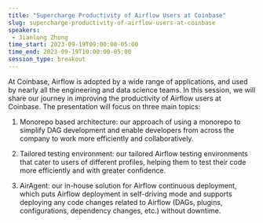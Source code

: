 ```yaml
---
title: "Supercharge Productivity of Airflow Users at Coinbase"
slug: supercharge-productivity-of-airflow-users-at-coinbase
speakers:
 - Jianlong Zhong
time_start: 2023-09-19T09:00:00-05:00
time_end: 2023-09-19T10:00:00-05:00
session_type: breakout
---
```


At Coinbase, Airflow is adopted by a wide range of applications, and used by nearly all the engineering and data science teams. In this session, we will share our journey in improving the productivity of Airflow users at Coinbase. The presentation will focus on three main topics:



1. Monorepo based architecture: our approach of using a monorepo to simplify DAG development and enable developers from across the company to work more efficiently and collaboratively.



2. Tailored testing environment: our tailored Airflow testing environments that cater to users of different profiles, helping them to test their code more efficiently and with greater confidence.



3. AirAgent: our in-house solution for Airflow continuous deployment, which puts Airflow deployment in self-driving mode and supports deploying any code changes related to Airflow (DAGs, plugins, configurations, dependency changes, etc.) without downtime.